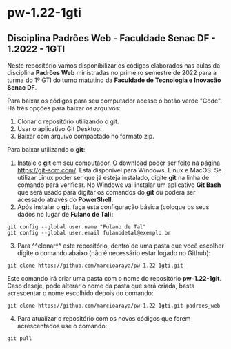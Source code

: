 # pw-1.22-1gti
## Disciplina Padrões Web - Faculdade Senac DF - 1.2022 - 1GTI
  
Neste repositório vamos disponibilizar os códigos elaborados nas aulas da disciplina **Padrões Web** ministradas no primeiro semestre de 2022 para a turma do 1º GTI do turno matutino da **Faculdade de Tecnologia e Inovação Senac DF**.
  
Para baixar os códigos para seu computador acesse o botão verde "Code". Há três opções para baixar os arquivos:
1. Clonar o repositório utilizando o git.  
2. Usar o aplicativo Git Desktop.  
3. Baixar com arquivo compactado no formato zip.  

Para baixar utilizando o **git**:
1. Instale o **git** em seu computador. O download poder ser feito na página https://git-scm.com/. Está disponível para Windows, Linux e MacOS. Se utilizar Linux poder ser que já esteja instalado, digite **git** na linha de comando para verificar. No Windows vai instalar um aplicativo **Git Bash** que será usado para digitar os comandos do **git** ou poderá ser acessado através do **PowerShell**.
2. Após instalar o **git**, faça esta configuração básica (coloque os seus dados no lugar de **Fulano de Tal**):  
```
git config --global user.name "Fulano de Tal"
git config --global user.email fulanodetal@exemplo.br
```
3.  Para ^^clonar^^ este repositório, dentro de uma pasta que você escolher digite o comando abaixo (não é necessário estar logado no Github):
```
git clone https://github.com/marcioaraya/pw-1.22-1gti.git
```
Este comando irá criar uma pasta com o nome do repositório **pw-1.22-1git**. Caso deseje, pode alterar o nome da pasta que será criada, basta acrescentar o nome escolhido depois do comando:
```
git clone https://github.com/marcioaraya/pw-1.22-1gti.git padroes_web
```
  
4. Para atualizar o repositório com os novos códigos que forem acrescentados use o comando:
```
git pull
```
  
